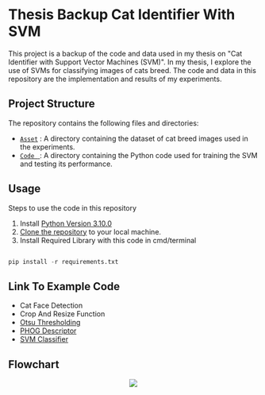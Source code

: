 # Thesis Backup Cat Identifier With SVM
This project is a backup of the code and data used in my thesis on "Cat Identifier with Support Vector Machines (SVM)". In my thesis, I explore the use of SVMs for classifying images of cats breed. The code and data in this repository are the implementation and results of my experiments.


## Project Structure

The repository contains the following files and directories:
- [` Asset `](https://github.com/prasetyodefan/Cat_Identifier/tree/main/asset)  : A directory containing the dataset of cat breed images used in the experiments.
- [` Code  ` ](https://github.com/prasetyodefan/Cat_Identifier/tree/main/code)  : A directory containing the Python code used for training the SVM and testing its performance.


## Usage 

Steps to use the code in this repository
1. Install [Python Version 3.10.0](https://www.python.org/downloads/release/python-3100/)
2. [Clone the repository](https://docs.github.com/en/desktop/contributing-and-collaborating-using-github-desktop/adding-and-cloning-repositories/cloning-and-forking-repositories-from-github-desktop) to your local machine. 
3. Install Required Library with this code in cmd/terminal <br>
```python   

pip install -r requirements.txt    

```

## Link To Example Code

- Cat Face Detection
- Crop And Resize Function
- [Otsu Thresholding](https://github.com/prasetyodefan/Rand-code-backup/blob/main/Otsu.md)
- [PHOG Descriptor](https://github.com/prasetyodefan/Rand-code-backup/blob/main/Phog.md)
- [SVM Classifier](https://github.com/prasetyodefan/Rand-code-backup/blob/main/SVM.md)


## Flowchart 

<p align="center">
  
<img src="https://user-images.githubusercontent.com/20703698/219513644-09d8dba3-0d70-4460-b542-995ee74ae04a.png">
  
</p>



